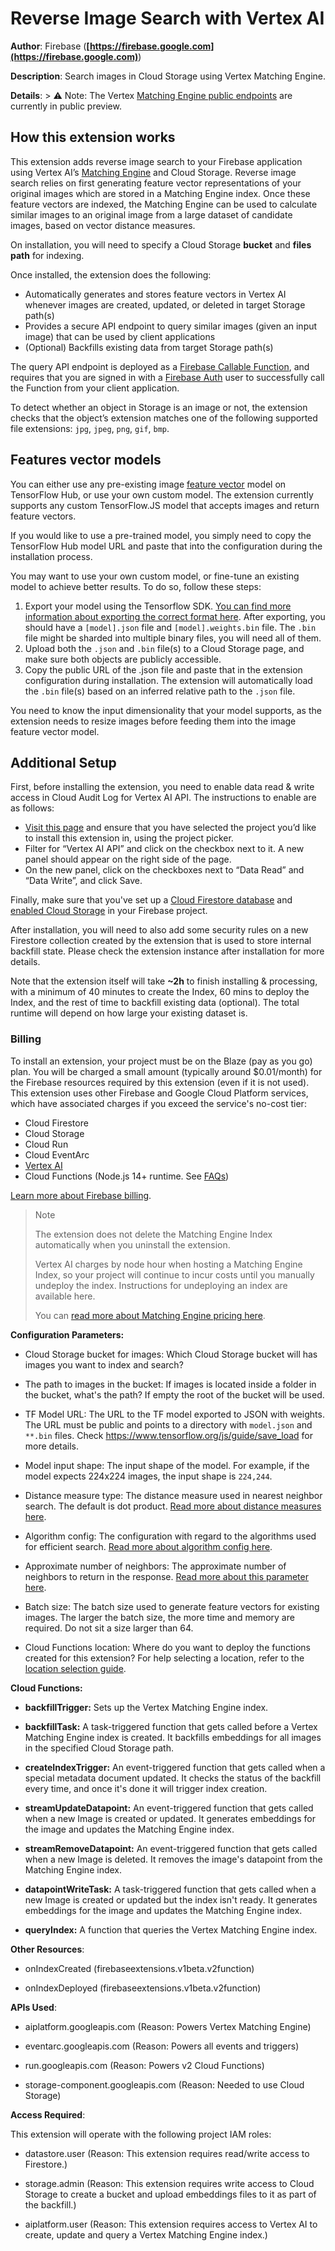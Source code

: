 # Reverse Image Search with Vertex AI

**Author**: Firebase (**[https://firebase.google.com](https://firebase.google.com)**)

**Description**: Search images in Cloud Storage using Vertex Matching Engine.



**Details**: > :warning: Note: The Vertex [Matching Engine public endpoints](https://cloud.google.com/vertex-ai/docs/matching-engine/deploy-index-public) are currently in public preview.

## How this extension works

This extension adds reverse image search to your Firebase application using Vertex AI’s [Matching Engine](https://cloud.google.com/vertex-ai/docs/matching-engine/overview) and Cloud Storage. Reverse image search relies on first generating feature vector representations of your original images which are stored in a Matching Engine index. Once these feature vectors are indexed, the Matching Engine can be used to calculate similar images to an original image from a large dataset of candidate images, based on vector distance measures.

On installation, you will need to specify a Cloud Storage **bucket** and **files path** for indexing.

Once installed, the extension does the following:

- Automatically generates and stores feature vectors in Vertex AI whenever images are created, updated, or deleted in target Storage path(s)
- Provides a secure API endpoint to query similar images (given an input image) that can be used by client applications
- (Optional) Backfills existing data from target Storage path(s)

The query API endpoint is deployed as a [Firebase Callable Function](https://firebase.google.com/docs/functions/callable), and requires that you are signed in with a [Firebase Auth](https://firebase.google.com/docs/auth) user to successfully call the Function from your client application.

To detect whether an object in Storage is an image or not, the extension checks that the object’s extension matches one of the following supported file extensions: `jpg`, `jpeg`, `png`, `gif`, `bmp`.

## Features vector models

You can either use any pre-existing image [feature vector](https://tfhub.dev/s?module-type=image-feature-vector) model on TensorFlow Hub, or use your own custom model. The extension currently supports any custom TensorFlow.JS model that accepts images and return feature vectors.

If you would like to use a pre-trained model, you simply need to copy the TensorFlow Hub model URL and paste that into the configuration during the installation process.

You may want to use your own custom model, or fine-tune an existing model to achieve better results. To do so, follow these steps:

1. Export your model using the Tensorflow SDK. [You can find more information about exporting the correct format here](https://www.tensorflow.org/js/guide/save_load). After exporting, you should have a `[model].json` file and `[model].weights.bin` file. The `.bin` file might be sharded into multiple binary files, you will need all of them.
2. Upload both the `.json` and `.bin` file(s) to a Cloud Storage page, and make sure both objects are publicly accessible. 
3. Copy the public URL of the .json file and paste that in the extension configuration during installation. The extension will automatically load the `.bin` file(s) based on an inferred relative path to the `.json` file.

You need to know the input dimensionality that your model supports, as the extension needs to resize images before feeding them into the image feature vector model.

## Additional Setup

First, before installing the extension, you need to enable data read & write access in Cloud Audit Log for Vertex AI API. The instructions to enable are as follows:
- [Visit this page](https://console.cloud.google.com/iam-admin/audit?cloudshell=false) and ensure that you have selected the project you’d like to install this extension in, using the project picker.
- Filter for “Vertex AI API” and click on the checkbox next to it. A new panel should appear on the right side of the page.
- On the new panel, click on the checkboxes next to “Data Read” and “Data Write”, and click Save.

Finally, make sure that you've set up a [Cloud Firestore database](https://firebase.google.com/docs/firestore/quickstart) and [enabled Cloud Storage](https://firebase.google.com/docs/storage) in your Firebase project.

After installation, you will need to also add some security rules on a new Firestore collection created by the extension that is used to store internal backfill state. Please check the extension instance after installation for more details.

Note that the extension itself will take **~2h** to finish installing & processing, with a minimum of 40 minutes to create the Index, 60 mins to deploy the Index, and the rest of time to backfill existing data (optional). The total runtime will depend on how large your existing dataset is.

### Billing

To install an extension, your project must be on the Blaze (pay as you go) plan. You will be charged a small amount (typically around $0.01/month) for the Firebase resources required by this extension (even if it is not used).
This extension uses other Firebase and Google Cloud Platform services, which have associated charges if you exceed the service's no-cost tier:
- Cloud Firestore
- Cloud Storage
- Cloud Run
- Cloud EventArc
- [Vertex AI](https://cloud.google.com/vertex-ai/pricing#matchingengine)
- Cloud Functions (Node.js 14+ runtime. See [FAQs](https://firebase.google.com/support/faq#extensions-pricing))

[Learn more about Firebase billing](https://firebase.google.com/pricing).

> Note 
> 
> The extension does not delete the Matching Engine Index automatically when you uninstall the extension. 
> 
> Vertex AI charges by node hour when hosting a Matching Engine Index, so your project will continue to incur costs until you manually undeploy the index. Instructions for undeploying an index are available here.
>
> You can [read more about Matching Engine pricing here](https://www.google.com/url?q=https://cloud.google.com/vertex-ai/pricing%23matchingengine&sa=D&source=docs&ust=1683194254385742&usg=AOvVaw1kYFVKa8gdagrau70Vzk6G).





**Configuration Parameters:**

* Cloud Storage bucket for images: Which Cloud Storage bucket will has images you want to index and search?


* The path to images in the bucket: If images is located inside a folder in the bucket, what's the path? If empty the root of the bucket will be used.


* TF Model URL: The URL to the TF model exported to JSON with weights. The URL must be public and points to a directory with `model.json` and `**.bin` files. Check https://www.tensorflow.org/js/guide/save_load for more details.

* Model input shape: The input shape of the model. For example, if the model expects 224x224 images, the input shape is `224,244`.

* Distance measure type: The distance measure used in nearest neighbor search. The default is dot product.  [Read more about distance measures here](https://cloud.google.com/vertex-ai/docs/matching-engine/configuring-indexes#distance-measure-type).

* Algorithm config: The configuration with regard to the algorithms used for efficient search. [Read more about algorithm config here](https://cloud.google.com/vertex-ai/docs/matching-engine/configuring-indexes#tree-ah-config).

* Approximate number of neighbors: The approximate number of neighbors to return in the response. [Read more about this parameter here](https://cloud.google.com/vertex-ai/docs/matching-engine/configuring-indexes#nearest-neighbor-search-config).

* Batch size: The batch size used to generate feature vectors for existing images. The larger the batch size, the more time and memory are required. Do not sit a size larger than 64.

* Cloud Functions location: Where do you want to deploy the functions created for this extension? For help selecting a location, refer to the [location selection guide](https://firebase.google.com/docs/functions/locations).



**Cloud Functions:**

* **backfillTrigger:** Sets up the Vertex Matching Engine index.

* **backfillTask:** A task-triggered function that gets called before a Vertex Matching Engine index is created. It backfills embeddings for all images in the specified Cloud Storage path.

* **createIndexTrigger:** An event-triggered function that gets called when a special metadata document updated. It checks the status of the backfill every time, and once it's done it will trigger index creation.

* **streamUpdateDatapoint:** An event-triggered function that gets called when a new Image is created or updated. It generates embeddings for the image and updates the Matching Engine index.

* **streamRemoveDatapoint:** An event-triggered function that gets called when a new Image is deleted. It removes the image's datapoint from the Matching Engine index.

* **datapointWriteTask:** A task-triggered function that gets called when a new Image is created or updated but the index isn't ready. It generates embeddings for the image and updates the Matching Engine index.

* **queryIndex:** A function that queries the Vertex Matching Engine index.



**Other Resources**:

* onIndexCreated (firebaseextensions.v1beta.v2function)

* onIndexDeployed (firebaseextensions.v1beta.v2function)



**APIs Used**:

* aiplatform.googleapis.com (Reason: Powers Vertex Matching Engine)

* eventarc.googleapis.com (Reason: Powers all events and triggers)

* run.googleapis.com (Reason: Powers v2 Cloud Functions)

* storage-component.googleapis.com (Reason: Needed to use Cloud Storage)



**Access Required**:



This extension will operate with the following project IAM roles:

* datastore.user (Reason: This extension requires read/write access to Firestore.)

* storage.admin (Reason: This extension requires write access to Cloud Storage to create a bucket and upload embeddings files to it as part of the backfill.)

* aiplatform.user (Reason: This extension requires access to Vertex AI to create, update and query a Vertex Matching Engine index.)
